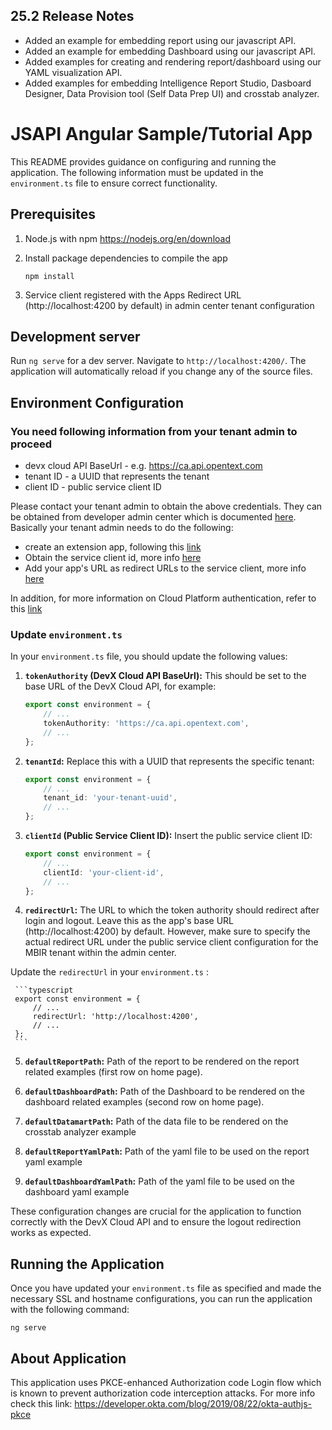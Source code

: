 ## 25.2 Release Notes
* Added an example for embedding report using our javascript API.
* Added an example for embedding Dashboard using our javascript API.
* Added examples for creating and rendering report/dashboard using our YAML visualization API.
* Added examples for embedding Intelligence Report Studio, Dasboard Designer, Data Provision tool (Self Data Prep UI) and crosstab analyzer.

# JSAPI Angular Sample/Tutorial App
This README provides guidance on configuring and running the application. The following information must be updated in the `environment.ts` file to ensure correct functionality.

## Prerequisites
1. Node.js with npm
   https://nodejs.org/en/download

2. Install package dependencies to compile the app

    ```shell 
    npm install
    ```
3. Service client registered with the Apps Redirect URL (http://localhost:4200 by default)  in admin center tenant configuration

## Development server

Run `ng serve` for a dev server. Navigate to `http://localhost:4200/`. The application will automatically reload if you change any of the source files.


## Environment Configuration
### You need following information from your tenant admin to proceed
* devx cloud API BaseUrl - e.g. https://ca.api.opentext.com
* tenant ID - a UUID that represents the tenant
* client ID - public service client ID

Please contact your tenant admin to obtain the above credentials. They can be obtained from developer admin center which is documented [here](https://developer.opentext.com/imservices/developertools/developeradmin/documentation/applicationadministration/2). Basically your tenant admin needs to do the following:
* create an extension app, following this [link](https://developer.opentext.com/imservices/developertools/developeradmin/tutorials/createyourfirstapplication/2)
* Obtain the service client id, more info [here](https://developer.opentext.com/imservices/developertools/developeradmin/documentation/tenantidandpassword/2)
* Add your app's URL as redirect URLs to the service client, more info [here](https://developer.opentext.com/imservices/developertools/developeradmin/documentation/tenantidandpassword/2)

In addition, for more information on Cloud Platform authentication, refer to this [link](https://developer.opentext.com/imservices/developertools/developeradmin/documentation/authentication/1)


### Update `environment.ts`

In your `environment.ts` file, you should update the following values:

1. **`tokenAuthority` (DevX Cloud API BaseUrl):** This should be set to the base URL of the DevX Cloud API, for example:
    ```typescript
    export const environment = {
        // ...
        tokenAuthority: 'https://ca.api.opentext.com',
        // ...
    };
    ```

2. **`tenantId`:** Replace this with a UUID that represents the specific tenant:
    ```typescript
    export const environment = {
        // ...
        tenant_id: 'your-tenant-uuid',
        // ...
    };
    ```

3. **`clientId` (Public Service Client ID):** Insert the public service client ID:
    ```typescript
    export const environment = {
        // ...
        clientId: 'your-client-id',
        // ...
    };
    ```

4. **`redirectUrl`:** The URL to which the token authority should redirect after login and logout. Leave this as the app's base URL (http://localhost:4200) by default. However, make sure to specify the actual redirect URL under the public service client configuration for the MBIR tenant within the admin center.

Update the `redirectUrl` in your `environment.ts` :

     ```typescript
     export const environment = {
         // ...
         redirectUrl: 'http://localhost:4200',
         // ...
     };
     ```
5. **`defaultReportPath`:** Path of the report to be rendered on the report related examples (first row on home page).

6. **`defaultDashboardPath`:** Path of the Dashboard to be rendered on the dashboard related examples (second row on home page).

7. **`defaultDatamartPath`:** Path of the data file to be rendered on the crosstab analyzer example

8. **`defaultReportYamlPath`:** Path of the yaml file to be used on the report yaml example

9. **`defaultDashboardYamlPath`:** Path of the yaml file to be used on the dashboard yaml example

These configuration changes are crucial for the application to function correctly with the DevX Cloud API and to ensure the logout redirection works as expected.

## Running the Application 

Once you have updated your `environment.ts` file as specified and made the necessary SSL and hostname configurations, you can run the application with the following command:

```shell
ng serve
```
## About Application 

This application uses PKCE-enhanced Authorization code Login flow which is known to prevent authorization code interception attacks. For more info check this link: https://developer.okta.com/blog/2019/08/22/okta-authjs-pkce